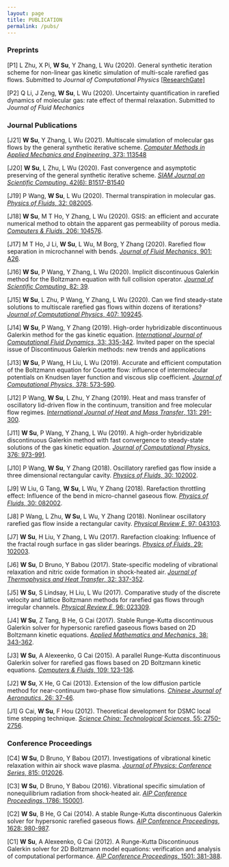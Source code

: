 ```yaml
---
layout: page
title: PUBLICATION
permalink: /pubs/
---
```


### Preprints


[P1] L Zhu, X Pi, **W Su**, Y Zhang, L Wu (2020). General synthetic iteration scheme for non-linear gas kinetic simulation of multi-scale rarefied gas flows. Submitted to *Journal of Computational Physics* [[ResearchGate]](https://www.researchgate.net/publication/340859948_General_synthetic_iteration_scheme_for_non-linear_gas_kinetic_simulation_of_multi-scale_rarefied_gas_flows) 

[P2] Q Li, J Zeng, **W Su**, L Wu (2020). Uncertainty quantification in rarefied dynamics of molecular gas: rate effect of thermal relaxation. Submitted to *Journal of Fluid Mechanics*

### Journal Publications

[J21] **W Su**, Y Zhang, L Wu (2021). Multiscale simulation of molecular gas flows by the general synthetic iterative scheme. [*Computer Methods in Applied Mechanics and Engineering*, 373: 113548](https://www.sciencedirect.com/science/article/pii/S0045782520307337?via%3Dihub)

[J20] **W Su**, L Zhu, L Wu (2020). Fast convergence and asymptotic preserving of the general synthetic iterative scheme. [*SIAM Journal on Scientific Computing*. 42(6): B1517-B1540](https://epubs.siam.org/doi/abs/10.1137/20M132691X)

[J19] P Wang, **W Su**, L Wu (2020). Thermal transpiration in molecular gas. [*Physics of Fluids*, 32: 082005](https://doi.org/10.1063/5.0018505).

[J18] **W Su**, M T Ho, Y Zhang, L Wu (2020). GSIS: an efficient and accurate numerical method to obtain the apparent gas permeability of porous media. [*Computers & Fluids*, 206: 104576](https://doi.org/10.1016/j.compfluid.2020.104576).

[J17] M T Ho, J Li, **W Su**, L Wu, M Borg, Y Zhang (2020). Rarefied flow separation in microchannel with bends. [*Journal of Fluid Mechanics*, 901: A26](https://doi.org/10.1017/jfm.2020.585).

[J16] **W Su**, P Wang, Y Zhang, L Wu (2020). Implicit discontinuous Galerkin method for the Boltzmann equation with full collision operator. [*Journal of Scientific Computing*, 82: 39](https://doi.org/10.1007/s10915-020-01139-7).

[J15] **W Su**, L Zhu, P Wang, Y Zhang, L Wu (2020). Can we find steady-state solutions to multiscale rarefied gas flows within dozens of iterations?  [*Journal of Computational Physics*, 407: 109245](https://doi.org/10.1016/j.jcp.2020.109245).

[J14] **W Su**, P Wang, Y Zhang (2019). High-order hybridizable discontinuous Galerkin method for the gas kinetic equation. [*International Journal of Computational Fluid Dynamics*, 33: 335-342](https://doi.org/10.1080/10618562.2019.1666110). Invited paper on the special issue of Discontinuous Galerkin methods: new trends and applications

[J13] **W Su**, P Wang, H Liu, L Wu (2019). Accurate and efficient computation of the Boltzmann equation for Couette flow: influence of intermolecular potentials on Knudsen layer function and viscous slip coefficient. [*Journal of Computational Physics*, 378: 573-590](https://doi.org/10.1016/j.jcp.2018.11.015).

[J12] P Wang, **W Su**, L Zhu, Y Zhang (2019). Heat and mass transfer of oscillatory lid-driven flow in the continuum, transition and free molecular flow regimes.  [*International Journal of Heat and Mass Transfer*, 131: 291-300](https://doi.org/10.1016/j.ijheatmasstransfer.2018.11.060).

[J11] **W Su**, P Wang, Y Zhang, L Wu (2019). A high-order hybridizable discontinuous Galerkin method with fast convergence to steady-state solutions of the gas kinetic equation. [*Journal of Computational Physics*, 376: 973-991](https://doi.org/10.1016/j.jcp.2018.08.050).

[J10] P Wang, **W Su**, Y Zhang (2018). Oscillatory rarefied gas flow inside a three dimensional rectangular cavity.  [*Physics of Fluids*, 30: 102002](https://doi.org/10.1063/1.5052253).

[J9] W Liu, G Tang, **W Su**, L Wu, Y Zhang (2018). Rarefaction throttling effect: Influence of the bend in micro-channel gaseous flow.  [*Physics of Fluids*, 30: 082002](https://doi.org/10.1063/1.5037430).

[J8] P Wang, L Zhu, **W Su**, L Wu, Y Zhang (2018). Nonlinear oscillatory rarefied gas flow inside a rectangular cavity.  [*Physical Review E*, 97: 043103](https://doi.org/10.1103/PhysRevE.97.043103).

[J7] **W Su**, H Liu, Y Zhang, L Wu (2017). Rarefaction cloaking: Influence of the fractal rough surface in gas slider bearings.  [*Physics of Fluids*, 29: 102003](https://doi.org/10.1063/1.4999696).

[J6] **W Su**, D Bruno, Y Babou (2017). State-specific modeling of vibrational relaxation and nitric oxide formation in shock-heated air. [*Journal of Thermophysics and Heat Transfer*, 32: 337-352](https://doi.org/10.2514/1.T5271).

[J5] **W Su**, S Lindsay, H Liu, L Wu (2017). Comparative study of the discrete velocity and lattice Boltzmann methods for rarefied gas flows through irregular channels. [*Physical Review E*, 96: 023309](https://doi.org/10.1103/PhysRevE.96.023309).

[J4] **W Su**, Z Tang, B He, G Cai (2017). Stable Runge-Kutta discontinuous Galerkin solver for hypersonic rarefied gaseous flows based on 2D Boltzmann kinetic equations. [*Applied Mathematics and Mechanics*, 38: 343-362](https://doi.org/10.1007/s10483-017-2177-8).

[J3] **W Su**, A Alexeenko, G Cai (2015). A parallel Runge-Kutta discontinuous Galerkin solver for rarefied gas flows based on 2D Boltzmann kinetic equations.  [*Computers & Fluids*, 109: 123-136](https://doi.org/10.1016/j.compfluid.2014.12.015).

[J2] **W Su**, X He, G Cai (2013). Extension of the low diffusion particle method for near-continuum two-phase flow simulations.  [*Chinese Journal of Aeronautics*, 26: 37-46](https://doi.org/10.1016/j.cja.2012.12.010).

[J1] G Cai, **W Su**, F Hou (2012). Theoretical development for DSMC local time stepping technique. [*Science China: Technological Sciences*, 55: 2750-2756](https://doi.org/10.1007/s11431-012-4913-7).

### Conference Proceedings
[C4] **W Su**, D Bruno, Y Babou (2017). Investigations of vibrational kinetic relaxation within air shock wave plasma. [*Journal of Physics: Conference Series*, 815: 012026](https://doi.org/10.1088/1742-6596/815/1/012026).

[C3] **W Su**, D Bruno, Y Babou (2016). Vibrational specific simulation of nonequilibrium radiation from shock-heated air.  [*AIP Conference Proceedings*, 1786: 150001](https://doi.org/10.1063/1.4967642).

[C2] **W Su**, B He, G Cai (2014). A stable Runge-Kutta discontinuous Galerkin solver for hypersonic rarefied gaseous flows. [*AIP Conference Proceedings*, 1628: 980-987](https://doi.org/10.1063/1.4902700).

[C1] **W Su**, A Alexeenko, G Cai (2012). A Runge-Kutta Discontinuous Galerkin solver for 2D Boltzmann model equations: verification and analysis of computational performance. [*AIP Conference Proceedings*, 1501: 381-388](https://doi.org/10.1063/1.4769547).
